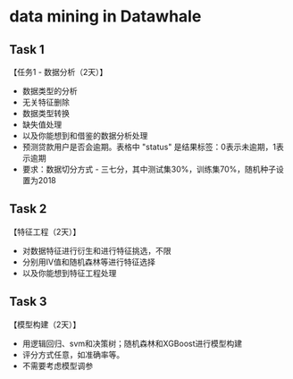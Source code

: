 # data mining in Datawhale

## Task 1
【任务1 - 数据分析（2天）】
- 数据类型的分析
- 无关特征删除
- 数据类型转换
- 缺失值处理
- 以及你能想到和借鉴的数据分析处理
- 预测贷款用户是否会逾期。表格中 "status" 是结果标签：0表示未逾期，1表示逾期
- 要求：数据切分方式 - 三七分，其中测试集30%，训练集70%，随机种子设置为2018

## Task 2
【特征工程（2天）】
- 对数据特征进行衍生和进行特征挑选，不限
- 分别用IV值和随机森林等进行特征选择
- 以及你能想到特征工程处理

## Task 3
【模型构建（2天）】
- 用逻辑回归、svm和决策树；随机森林和XGBoost进行模型构建
- 评分方式任意，如准确率等。
- 不需要考虑模型调参